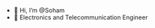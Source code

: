 - 👋 Hi, I’m @Soham
- 🌱  Electronics and Telecommunication Engineer 

<!---
Sohammm45/Sohammm45 is a ✨ special ✨ repository because its `README.md` (this file) appears on your GitHub profile.
You can click the Preview link to take a look at your changes.
--->
